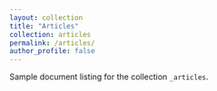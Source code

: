 ```yaml
---
layout: collection
title: "Articles"
collection: articles
permalink: /articles/
author_profile: false
---
```


Sample document listing for the collection `_articles`.
